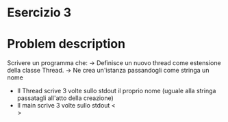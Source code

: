 # Esercizio 3
# Problem description
Scrivere un programma che:
	-> Definisce un nuovo thread come estensione della classe Thread.
	-> Ne crea un'istanza passandogli come stringa un nome
- Il Thread scrive 3 volte sullo stdout il proprio nome 
(uguale alla stringa passatagli all'atto della creazione)
- Il main scrive 3 volte sullo stdout <<main>>
